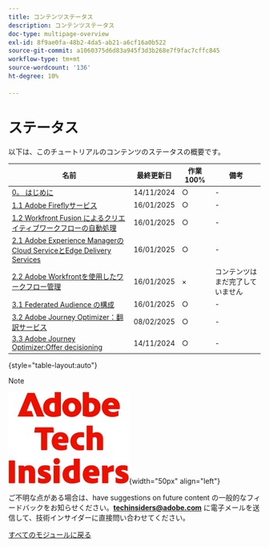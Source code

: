 ```yaml
---
title: コンテンツステータス
description: コンテンツステータス
doc-type: multipage-overview
exl-id: 8f9ae0fa-48b2-4da5-ab21-a6cf16a0b522
source-git-commit: a1060375d6d83a945f3d3b268e7f9fac7cffc845
workflow-type: tm+mt
source-wordcount: '136'
ht-degree: 10%

---
```


# ステータス

以下は、このチュートリアルのコンテンツのステータスの概要です。

| 名前 | 最終更新日 | 作業 100% | 備考 |
| ---------------------- | ------------ | ------------ |------------ |
| [0。 はじめに ](./modules/getting-started/gettingstarted/getting-started.md) | 14/11/2024 | ○ | - |
| [1.1 Adobe Fireflyサービス ](./modules/creative-cloud/module1.1/firefly-services.md) | 16/01/2025 | ○ | - |
| [1.2 Workfront Fusion によるクリエイティブワークフローの自動処理 ](./modules/creative-cloud/module1.2/automation.md) | 16/01/2025 | ○ | - |
| [2.1 Adobe Experience ManagerのCloud ServiceとEdge Delivery Services](./modules/csc/module2.1/aemcs.md) | 16/01/2025 | ○ | - |
| [2.2 Adobe Workfrontを使用したワークフロー管理 ](./modules/csc/module2.2/workfront.md) | 16/01/2025 | × | コンテンツはまだ完了していません |
| [3.1 Federated Audience の構成 ](./modules/uce/module3.1/fac.md) | 16/01/2025 | ○ | - |
| [3.2 Adobe Journey Optimizer：翻訳サービス ](./modules/uce/module3.2/ajotranslationsvcs.md) | 08/02/2025 | ○ | - |
| [3.3 Adobe Journey Optimizer:Offer decisioning](./modules/uce/module3.3/offer-decisioning.md) | 14/11/2024 | ○ | - |

{style="table-layout:auto"}

>[!NOTE]
>
>![ 技術インサイダー ](./assets/images/techinsiders.png){width="50px" align="left"}
>
>ご不明な点がある場合は、have suggestions on future content の一般的なフィードバックをお知らせください。**techinsiders@adobe.com** に電子メールを送信して、技術インサイダーに直接問い合わせてください。

[すべてのモジュールに戻る](./overview.md)
